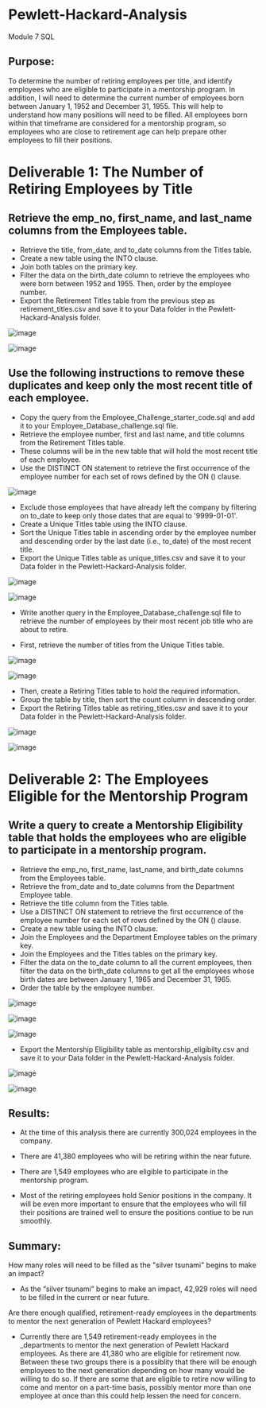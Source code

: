# Pewlett-Hackard-Analysis
Module 7 SQL
## Purpose:
To determine the number of retiring employees per title, and identify employees who are eligible to participate in a mentorship program. In addition, I will need to determine the current number of employees born between January 1, 1952 and December 31, 1955. This will help to understand how many positions will need to be filled. All employees born within that timeframe are considered for a mentorship program, so employees who are close to retirement age can help prepare other employees to fill their positions.

# Deliverable 1: The Number of Retiring Employees by Title

## Retrieve the emp_no, first_name, and last_name columns from the Employees table.
* Retrieve the title, from_date, and to_date columns from the Titles table.
* Create a new table using the INTO clause.
* Join both tables on the primary key.
* Filter the data on the birth_date column to retrieve the employees who were born between 1952 and 1955. Then, order by the employee number.
* Export the Retirement Titles table from the previous step as retirement_titles.csv and save it to your Data folder in the Pewlett-Hackard-Analysis folder.

![image](https://user-images.githubusercontent.com/87340105/154817800-67e3fd07-6cc1-4981-86fb-9c2369668783.png)

![image](https://user-images.githubusercontent.com/87340105/154817727-2e84e0be-7ab0-46c1-836b-c21abf5bca10.png)

## Use the following instructions to remove these duplicates and keep only the most recent title of each employee.

* Copy the query from the Employee_Challenge_starter_code.sql and add it to your Employee_Database_challenge.sql file.
* Retrieve the employee number, first and last name, and title columns from the Retirement Titles table.
* These columns will be in the new table that will hold the most recent title of each employee.
* Use the DISTINCT ON statement to retrieve the first occurrence of the employee number for each set of rows defined by the ON () clause.

![image](https://user-images.githubusercontent.com/87340105/154817873-0fbceb0a-832b-474d-82ff-9ddfc2a15bb3.png)

* Exclude those employees that have already left the company by filtering on to_date to keep only those dates that are equal to '9999-01-01'.
* Create a Unique Titles table using the INTO clause.
* Sort the Unique Titles table in ascending order by the employee number and descending order by the last date (i.e., to_date) of the most recent title.
* Export the Unique Titles table as unique_titles.csv and save it to your Data folder in the Pewlett-Hackard-Analysis folder.

![image](https://user-images.githubusercontent.com/87340105/154817952-5d8bd2bc-ab6a-48f9-bb71-97d5ebc5621f.png)

![image](https://user-images.githubusercontent.com/87340105/154818018-526815b4-a312-443d-a8ac-133075ada8ea.png)

* Write another query in the Employee_Database_challenge.sql file to retrieve the number of employees by their most recent job title who are about to retire.

* First, retrieve the number of titles from the Unique Titles table.

![image](https://user-images.githubusercontent.com/87340105/154818145-cc726589-7d32-4507-b268-f856596800c1.png)

![image](https://user-images.githubusercontent.com/87340105/154818168-7b4e531e-2f71-4c9d-96a3-c26bdd007c6b.png)

* Then, create a Retiring Titles table to hold the required information.
* Group the table by title, then sort the count column in descending order.
* Export the Retiring Titles table as retiring_titles.csv and save it to your Data folder in the Pewlett-Hackard-Analysis folder.

![image](https://user-images.githubusercontent.com/87340105/154818233-42e374e8-c64e-4a77-9a01-d4b8b29d1faf.png)

![image](https://user-images.githubusercontent.com/87340105/154818294-201c9b9e-b390-4129-8744-f0dfafa93abf.png)

# Deliverable 2: The Employees Eligible for the Mentorship Program

## Write a query to create a Mentorship Eligibility table that holds the employees who are eligible to participate in a mentorship program.

* Retrieve the emp_no, first_name, last_name, and birth_date columns from the Employees table.
* Retrieve the from_date and to_date columns from the Department Employee table.
* Retrieve the title column from the Titles table.
* Use a DISTINCT ON statement to retrieve the first occurrence of the employee number for each set of rows defined by the ON () clause.
* Create a new table using the INTO clause.
* Join the Employees and the Department Employee tables on the primary key.
* Join the Employees and the Titles tables on the primary key.
* Filter the data on the to_date column to all the current employees, then filter the data on the birth_date columns to get all the employees whose birth dates are between January 1, 1965 and December 31, 1965.
* Order the table by the employee number.

![image](https://user-images.githubusercontent.com/87340105/154818698-73c1d32c-f71c-4a87-870a-50f20fc292a9.png)

![image](https://user-images.githubusercontent.com/87340105/154818706-685957d2-7b71-4c00-b88d-d9036cbaa4eb.png)

![image](https://user-images.githubusercontent.com/87340105/154818739-03de640b-cbc5-4c4b-b26c-7273641f00ca.png)

* Export the Mentorship Eligibility table as mentorship_eligibilty.csv and save it to your Data folder in the Pewlett-Hackard-Analysis folder.

![image](https://user-images.githubusercontent.com/87340105/154818767-92b424ec-3562-41b2-abf9-2e952bdbb1ba.png)

![image](https://user-images.githubusercontent.com/87340105/154818828-d7e76e97-9727-4701-9465-a276f0518089.png)

## Results: 
* At the time of this analysis there are currently 300,024 employees in the company. 

* There are 41,380 employees who will be retiring within the near future.

* There are 1,549 employees who are eligible to participate in the mentorship program.	

* Most of the retiring employees hold Senior positions in the company. It will be even more important to ensure that the employees who will fill their positions are trained well to ensure the positions contiue to be run smoothly. 


## Summary: 
How many roles will need to be filled as the "silver tsunami" begins to make an impact?
  - As the “silver tsunami” begins to make an impact, 42,929 roles will need to be filled in the current or near future.

Are there enough qualified, retirement-ready employees in the departments to mentor the next generation of Pewlett Hackard employees?
  - Currently there are 1,549 retirement-ready employees in the _departments to mentor the next generation of Pewlett Hackard employees. As there are 41,380 who are eligible for retirement now. Between these two groups there is a possiblity that there will be enough employees to the next generation depending on how many would be willing to do so. If there are some that are eligible to retire now willing to come and mentor on a part-time basis, possibly mentor more than one employee at once than this could help lessen the need for concern. 
